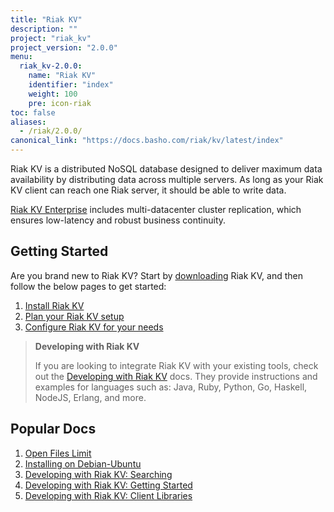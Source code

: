 ```yaml
---
title: "Riak KV"
description: ""
project: "riak_kv"
project_version: "2.0.0"
menu:
  riak_kv-2.0.0:
    name: "Riak KV"
    identifier: "index"
    weight: 100
    pre: icon-riak
toc: false
aliases:
  - /riak/2.0.0/
canonical_link: "https://docs.basho.com/riak/kv/latest/index"
---
```


[aboutenterprise]: http://basho.com/contact/
[config index]: /riak/kv/2.0.0/configuring
[dev index]: /riak/kv/2.0.0/developing
[downloads]: /riak/kv/2.0.0/downloads/
[install index]: /riak/kv/2.0.0/setup/installing/
[plan index]: /riak/kv/2.0.0/setup/planning
[perf open files]: /riak/kv/2.0.0/using/performance/open-files-limit
[install debian & ubuntu]: /riak/kv/2.0.0/setup/installing/debian-ubuntu
[usage search]: /riak/kv/2.0.0/developing/usage/search
[getting started]: /riak/kv/2.0.0/developing/getting-started
[dev client libraries]: /riak/kv/2.0.0/developing/client-libraries



Riak KV is a distributed NoSQL database designed to deliver maximum data availability by distributing data across multiple servers. As long as your Riak KV client can reach one Riak server, it should be able to write data.

[Riak KV Enterprise][aboutenterprise] includes multi-datacenter cluster replication, which ensures low-latency and robust business continuity.

## Getting Started

Are you brand new to Riak KV? Start by [downloading][downloads] Riak KV, and then follow the below pages to get started:

1. [Install Riak KV][install index]
2. [Plan your Riak KV setup][plan index]
3. [Configure Riak KV for your needs][config index]

>**Developing with Riak KV**
>
>If you are looking to integrate Riak KV with your existing tools, check out the [Developing with Riak KV][dev index] docs. They provide instructions and examples for languages such as: Java, Ruby, Python, Go, Haskell, NodeJS, Erlang, and more.

## Popular Docs

1. [Open Files Limit][perf open files]
2. [Installing on Debian-Ubuntu][install debian & ubuntu]
3. [Developing with Riak KV: Searching][usage search]
4. [Developing with Riak KV: Getting Started][getting started]
5. [Developing with Riak KV: Client Libraries][dev client libraries]
